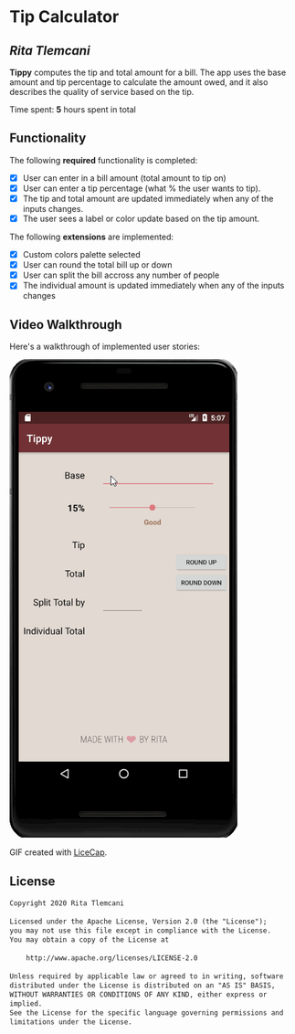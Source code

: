 # Tip Calculator 

## *Rita Tlemcani*

**Tippy** computes the tip and total amount for a bill. The app uses the base amount and tip percentage to calculate the amount owed, and it also describes the quality of service based on the tip.

Time spent: **5** hours spent in total

## Functionality 

The following **required** functionality is completed:

* [X] User can enter in a bill amount (total amount to tip on)
* [X] User can enter a tip percentage (what % the user wants to tip).
* [X] The tip and total amount are updated immediately when any of the inputs changes.
* [X] The user sees a label or color update based on the tip amount. 

The following **extensions** are implemented:

* [X] Custom colors palette selected
* [X] User can round the total bill up or down
* [X] User can split the bill accross any number of people
* [X] The individual amount is updated immediately when any of the inputs changes

## Video Walkthrough

Here's a walkthrough of implemented user stories:

![](TippyDemoGif.gif)

GIF created with [LiceCap](http://www.cockos.com/licecap/).

## License

    Copyright 2020 Rita Tlemcani

    Licensed under the Apache License, Version 2.0 (the "License");
    you may not use this file except in compliance with the License.
    You may obtain a copy of the License at

        http://www.apache.org/licenses/LICENSE-2.0

    Unless required by applicable law or agreed to in writing, software
    distributed under the License is distributed on an "AS IS" BASIS,
    WITHOUT WARRANTIES OR CONDITIONS OF ANY KIND, either express or implied.
    See the License for the specific language governing permissions and
    limitations under the License.

